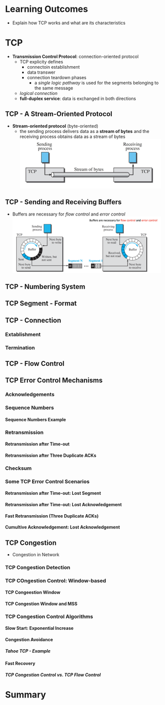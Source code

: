 # Learning Outcomes

- Explain how TCP works and what are its characteristics

# TCP

- **Transmission Control Protocol**: connection-oriented protocol
  - TCP explicity defines
    - connectoin establishment
    - data transwer
    - connection teardown phases
      - a _single logic pathway_ is used for the segments belonging to the same message
  - _logical connection_
  - **full-duplex service**: data is exchanged in both directions

## TCP - A Stream-Oriented Protocol

- **Stream-oriented protocol** (byte-oriented)
  - the sending process delivers data as a **stream of bytes** and the receiving process obtains data as a stream of bytes
    ![alt text](image-56.png)

## TCP - Sending and Receiving Buffers

- Buffers are necessary for _flow control_ and _error control_
  ![alt text](image-57.png)

## TCP - Numbering System

## TCP Segment - Format

## TCP - Connection

### Extablishment

### Termination

## TCP - Flow Control

## TCP Error Control Mechanisms

### Acknowledgements

### Sequence Numbers

#### Sequence Numbers Example

### Retransmission

#### Retransmission after Time-out

#### Retransmission after Three Duplicate ACKs

### Checksum

### Some TCP Error Control Scenarios

#### Retransmission after Time-out: Lost Segment

#### Retransmission after Time-out: Lost Acknowledgement

#### Fast Retransmission (Three Duplicate ACKs)

#### Cumultive Acknowledgement: Lost Acknowledgement

## TCP Congestion

- Congestion in Network

### TCP Congestion Detection

### TCP COngestion Control: Window-based

#### TCP Congeestion Window

#### TCP Congestion Window and MSS

### TCP Congestion Control Algorithms

#### Slow Start: Exponential Increase

#### Congestion Avoidance

##### Tahoe TCP - Example

#### Fast Recovery

##### TCP Congestion Control vs. TCP Flow Control

# Summary
